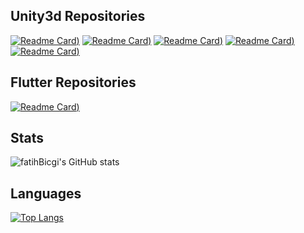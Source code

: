 
## Unity3d Repositories
[![Readme Card](https://github-readme-stats.vercel.app/api/pin/?username=fatihBicgi&repo=elemental-calibration-game&theme=tokyonight))](https://github.com/fatihBicgi/elemental-calibration-game.git)
[![Readme Card](https://github-readme-stats.vercel.app/api/pin/?username=fatihBicgi&repo=2d-zombie-shooter&theme=tokyonight))](https://github.com/fatihBicgi/2d-zombie-shooter.git)
[![Readme Card](https://github-readme-stats.vercel.app/api/pin/?username=fatihBicgi&repo=living-city-animation&theme=tokyonight))](https://github.com/fatihBicgi/living-city-animation.git)
[![Readme Card](https://github-readme-stats.vercel.app/api/pin/?username=fatihBicgi&repo=2d-game-presentation&theme=tokyonight))](https://github.com/fatihBicgi/2d-game-presentation.git)
[![Readme Card](https://github-readme-stats.vercel.app/api/pin/?username=fatihBicgi&repo=pandemic-annihilation-game&theme=tokyonight))](https://github.com/fatihBicgi/pandemic-annihilation-game.git)

## Flutter Repositories
[![Readme Card](https://github-readme-stats.vercel.app/api/pin/?username=fatihBicgi&repo=Bildir&theme=merko))](https://github.com/fatihBicgi/Bildir.git)

## Stats
![fatihBicgi's GitHub stats](https://github-readme-stats.vercel.app/api?username=fatihBicgi&show_icons=true&theme=onedark)

## Languages
[![Top Langs](https://github-readme-stats.vercel.app/api/top-langs/?username=fatihBicgi&layout=compact&theme=dracula)](https://github.com/fatihBicgi/fatihBicgi.git)


